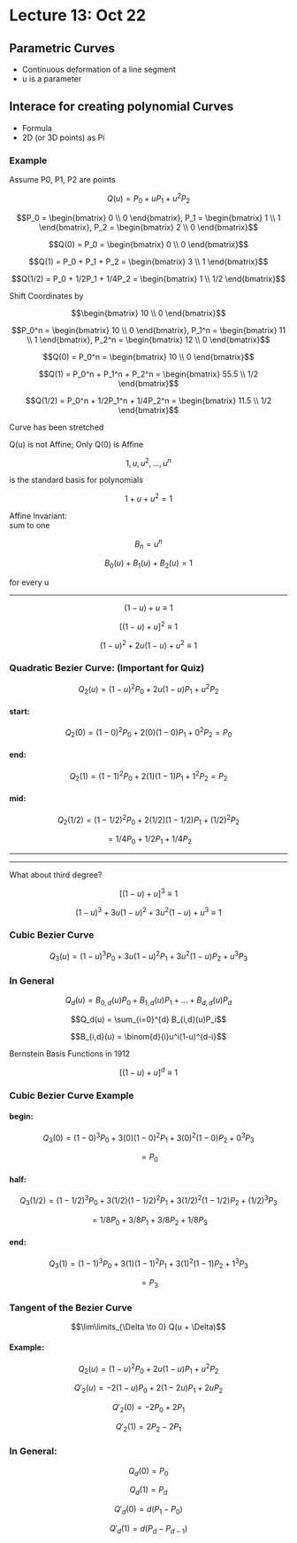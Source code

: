 # Lecture 13: Oct 22
## Parametric Curves
- Continuous  deformation of a line segment
- u is a parameter

## Interace for creating polynomial Curves
- Formula 
- 2D (or 3D points) as Pi

### Example
Assume P0, P1, P2 are points
```math
Q(u) = P_0 + uP_1 + u^2P_2
```

```math
P_0 = \begin{bmatrix} 0 \\ 0 \end{bmatrix}, 
P_1 = \begin{bmatrix} 1 \\ 1 \end{bmatrix}, 
P_2 = \begin{bmatrix} 2 \\ 0 \end{bmatrix}
```

```math
Q(0) = P_0 = \begin{bmatrix} 0 \\ 0 \end{bmatrix}
```
```math
Q(1) = P_0 + P_1 + P_2 = \begin{bmatrix} 3 \\ 1 \end{bmatrix}
```

```math
Q(1/2) = P_0 + 1/2P_1 + 1/4P_2 = \begin{bmatrix} 1 \\ 1/2 \end{bmatrix}
```

Shift Coordinates by
```math
\begin{bmatrix} 10 \\ 0 \end{bmatrix}
```

```math
P_0^n = \begin{bmatrix} 10 \\ 0 \end{bmatrix},
P_1^n = \begin{bmatrix} 11 \\ 1 \end{bmatrix},
P_2^n = \begin{bmatrix} 12 \\ 0 \end{bmatrix}
```

```math
Q(0) = P_0^n = \begin{bmatrix} 10 \\ 0 \end{bmatrix}
```
```math
Q(1) = P_0^n + P_1^n + P_2^n = \begin{bmatrix} 55.5 \\ 1/2 \end{bmatrix}
```
```math
Q(1/2) = P_0^n + 1/2P_1^n + 1/4P_2^n = \begin{bmatrix} 11.5 \\ 1/2 \end{bmatrix}
```
Curve has been stretched

Q(u) is not Affine;
Only Q(0) is Affine

```math
{1, u, u^2, ... , u^n} 
```
is the standard basis for polynomials

```math
1 + u + u^2 = 1
```
Affine Invariant:\
sum to one

```math
B_n = u^n
```
```math
B_0(u) + B_1(u) + B_2(u) = 1
```
for every u

---
```math
(1-u) + u \equiv 1
```
```math
[(1-u) +u]^2  \equiv 1
```
```math
(1-u)^2 + 2u(1-u) + u^2 \equiv 1
```
### Quadratic Bezier Curve: (Important for Quiz)
```math
Q_2(u) = (1-u)^2P_0 + 2u(1-u)P_1 + u^2P_2
```

#### start:
```math
Q_2(0) = (1-0)^2P_0 + 2(0)(1-0)P_1 + 0^2P_2 = P_0
```
#### end:
```math
Q_2(1) = (1-1)^2P_0 + 2(1)(1-1)P_1 + 1^2P_2 = P_2
```

#### mid:
```math
Q_2(1/2) = (1-1/2)^2P_0 + 2(1/2)(1-1/2)P_1 + (1/2)^2P_2 
``` 
```math
= 1/4P_0 + 1/2P_1 + 1/4P_2
```
---
---
What about third degree?
```math
[(1-u) +u]^3  \equiv 1
```
```math
(1-u)^3 + 3u(1-u)^2 + 3u^2(1-u) + u^3 \equiv 1
```
### Cubic Bezier Curve
```math
Q_3(u) = (1-u)^3P_0 + 3u(1-u)^2P_1 + 3u^2(1-u)P_2 + u^3P_3
```

### In General
```math
Q_d(u) = B_{0,d}(u)P_0 + B_{1,d}(u)P_1 + ... + B_{d,d}(u)P_d
```
```math
Q_d(u) = \sum_{i=0}^{d} B_{i,d}(u)P_i
```
```math
B_{i,d}(u) = \binom{d}{i}u^i(1-u)^{d-i}
```

Bernstein Basis Functions in 1912
```math
[(1-u) + u]^d \equiv 1
```

### Cubic Bezier Curve Example
#### begin:
```math
Q_3(0) = (1-0)^3P_0 + 3(0)(1-0)^2P_1 + 3(0)^2(1-0)P_2 + 0^3P_3 
```
```math
= P_0
```

#### half:
```math
Q_3(1/2) = (1-1/2)^3P_0 + 3(1/2)(1-1/2)^2P_1 + 3(1/2)^2(1-1/2)P_2 + (1/2)^3P_3
```
```math
= 1/8P_0 + 3/8P_1 + 3/8P_2 + 1/8P_3
```

#### end:
```math
Q_3(1) = (1-1)^3P_0 + 3(1)(1-1)^2P_1 + 3(1)^2(1-1)P_2 + 1^3P_3
```
```math
= P_3
```

### Tangent of the Bezier Curve
```math
\lim\limits_{\Delta \to 0} Q(u + \Delta)
```
#### Example:
```math
Q_2(u) = (1-u)^2P_0 + 2u(1-u)P_1 + u^2P_2
```
```math
Q'_2(u) = -2(1-u)P_0 + 2(1-2u)P_1 + 2uP_2
```
```math
Q'_2(0) = -2P_0 + 2P_1
```
```math
Q'_2(1) = 2P_2 - 2P_1
```
### In General:
```math
Q_d(0) = P_0
```
```math
Q_d(1) = P_d
```
```math
Q'_d(0) = d(P_1 - P_0)
```
```math
Q'_d(1) = d(P_d - P_{d-1})
```